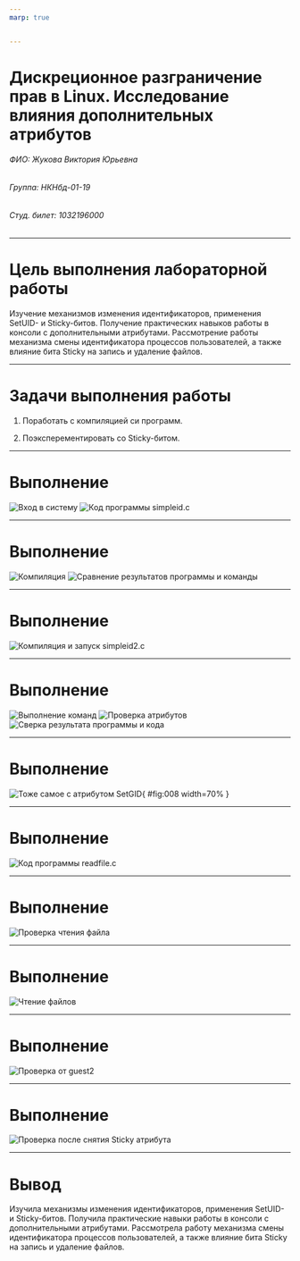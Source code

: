 ```yaml
---
marp: true


---
```


# Дискреционное разграничение прав в Linux. Исследование влияния дополнительных атрибутов

###### ФИО: Жукова Виктория Юрьевна

###### Группа: НКНбд-01-19  

###### Студ. билет: 1032196000

---

# Цель выполнения лабораторной работы

Изучение механизмов изменения идентификаторов, применения SetUID- и Sticky-битов. Получение практических навыков работы в консоли с дополнительными атрибутами. Рассмотрение работы механизма смены идентификатора процессов пользователей, а также влияние бита Sticky на запись и удаление файлов.

---

# Задачи выполнения работы

1. Поработать с компиляцией си программ.

2. Поэксперементировать со Sticky-битом.

---

# Выполнение

![Вход в систему](image/1.png)
![Код программы `simpleid.c`](image/2.png)

---

# Выполнение

![Компиляция](image/3.png)
![Сравнение результатов программы и команды](image/4.png)

---

# Выполнение

![Компиляция и запуск `simpleid2.c`](image/5.png)

---

# Выполнение

![Выполнение команд](image/6.png)
![Проверка атрибутов](image/7.png)
![Сверка результата программы и кода](image/8.png)

---
# Выполнение

![Тоже самое с атрибутом SetGID](image/9.png){ #fig:008 width=70% }

---
# Выполнение

![Код программы readfile.c](image/10.png)

---
# Выполнение

![Проверка чтения файла](image/11.png)

---
# Выполнение
![Чтение файлов](image/12.png)

---

# Выполнение

![Проверка от guest2](image/13.png)

---

# Выполнение

![Проверка после снятия Sticky атрибута](image/14.png)

---

# Вывод

Изучила механизмы изменения идентификаторов, применения SetUID- и Sticky-битов. Получила практические навыки работы в консоли с дополнительными атрибутами. Рассмотрела работу механизма смены идентификатора процессов пользователей, а также влияние бита Sticky на запись и удаление файлов.
